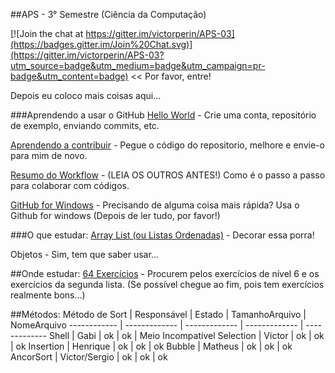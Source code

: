 ##APS - 3° Semestre (Ciência da Computação)

[![Join the chat at https://gitter.im/victorperin/APS-03](https://badges.gitter.im/Join%20Chat.svg)](https://gitter.im/victorperin/APS-03?utm_source=badge&utm_medium=badge&utm_campaign=pr-badge&utm_content=badge) << Por favor, entre!

Depois eu coloco mais coisas aqui...

###Aprendendo a usar o GitHub
[Hello World](https://guides.github.com/activities/hello-world/) - Crie uma conta, repositório de exemplo, enviando commits, etc.

[Aprendendo a contribuir](https://guides.github.com/activities/contributing-to-open-source/) - Pegue o código do repositorio, melhore e envie-o para mim de novo.

[Resumo do Workflow](https://guides.github.com/introduction/flow/) - (LEIA OS OUTROS ANTES!) Como é o passo a passo para colaborar com códigos.

[GitHub for Windows](https://windows.github.com/) - Precisando de alguma coisa mais rápida? Usa o Github for windows (Depois de ler tudo, por favor!)



###O que estudar:
[Array List (ou Listas Ordenadas)](http://www.devmedia.com.br/explorando-a-classe-arraylist-no-java/24298) - Decorar essa porra!

Objetos - Sim, tem que saber usar...


##Onde estudar:
[64 Exercícios](https://github.com/victorperin/Exercicios-Java) - Procurem pelos exercícios de nível 6 e os exercícios da segunda lista. (Se possível chegue ao fim, pois tem exercícios realmente bons...)



##Métodos:
  Método de Sort  | Responsável | Estado | TamanhoArquivo | NomeArquivo
  ------------ | ------------- | ------------- | ------------- | -------------
  Shell | Gabi | ok | ok | Meio Incompatível
  Selection | Victor | ok | ok | ok
  Insertion | Henrique | ok | ok | ok
  Bubble | Matheus | ok | ok | ok
  AncorSort | Victor/Sergio | ok | ok | ok
